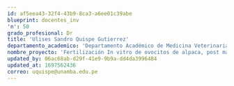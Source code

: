 ```yaml
---
id: af5eea43-32f4-43b9-8ca3-a6ee01c39abe
blueprint: docentes_inv
'n': 50
grado_profesional: Dr
title: 'Ulises Sandro Quispe Gutierrez'
departamento_academico: 'Departamento Académico de Medicina Veterinaria y Zootecnia'
nombre_proyecto: 'Fertilización In vitro de ovocitos de alpaca, post maduración suplementados con hormona folículo estimulante y gonadotropina coriónica equina'
updated_by: 06ac68ab-d29f-41e9-9b9a-dd4da3996484
updated_at: 1697562436
correo: uquispe@unamba.edu.pe
---
```


